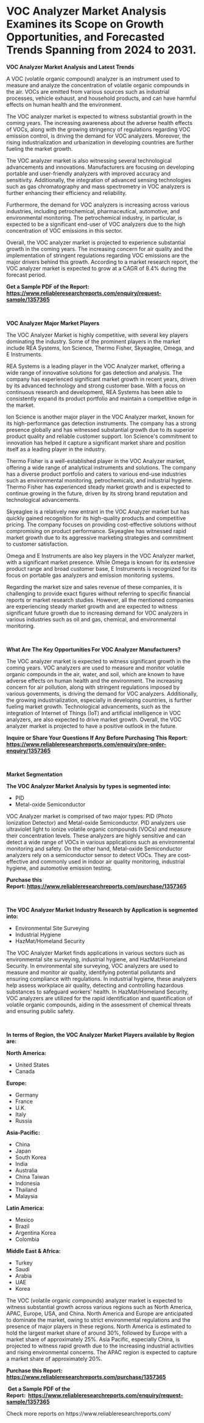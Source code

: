 <p><h1>VOC Analyzer Market Analysis Examines its Scope on Growth Opportunities, and Forecasted Trends Spanning from 2024 to 2031.</h1></p><p><strong>VOC Analyzer Market Analysis and Latest Trends</strong></p>
<p><p>A VOC (volatile organic compound) analyzer is an instrument used to measure and analyze the concentration of volatile organic compounds in the air. VOCs are emitted from various sources such as industrial processes, vehicle exhaust, and household products, and can have harmful effects on human health and the environment.</p><p>The VOC analyzer market is expected to witness substantial growth in the coming years. The increasing awareness about the adverse health effects of VOCs, along with the growing stringency of regulations regarding VOC emission control, is driving the demand for VOC analyzers. Moreover, the rising industrialization and urbanization in developing countries are further fueling the market growth.</p><p>The VOC analyzer market is also witnessing several technological advancements and innovations. Manufacturers are focusing on developing portable and user-friendly analyzers with improved accuracy and sensitivity. Additionally, the integration of advanced sensing technologies such as gas chromatography and mass spectrometry in VOC analyzers is further enhancing their efficiency and reliability.</p><p>Furthermore, the demand for VOC analyzers is increasing across various industries, including petrochemical, pharmaceutical, automotive, and environmental monitoring. The petrochemical industry, in particular, is expected to be a significant end-user of VOC analyzers due to the high concentration of VOC emissions in this sector.</p><p>Overall, the VOC analyzer market is projected to experience substantial growth in the coming years. The increasing concern for air quality and the implementation of stringent regulations regarding VOC emissions are the major drivers behind this growth. According to a market research report, the VOC analyzer market is expected to grow at a CAGR of 8.4% during the forecast period.</p></p>
<p><strong>Get a Sample PDF of the Report:&nbsp; <a href="https://www.reliableresearchreports.com/enquiry/request-sample/1357365">https://www.reliableresearchreports.com/enquiry/request-sample/1357365</a></strong></p>
<p>&nbsp;</p>
<p><strong>VOC Analyzer Major Market Players</strong></p>
<p><p>The VOC Analyzer Market is highly competitive, with several key players dominating the industry. Some of the prominent players in the market include REA Systems, Ion Science, Thermo Fisher, Skyeaglee, Omega, and E Instruments.</p><p>REA Systems is a leading player in the VOC Analyzer market, offering a wide range of innovative solutions for gas detection and analysis. The company has experienced significant market growth in recent years, driven by its advanced technology and strong customer base. With a focus on continuous research and development, REA Systems has been able to consistently expand its product portfolio and maintain a competitive edge in the market.</p><p>Ion Science is another major player in the VOC Analyzer market, known for its high-performance gas detection instruments. The company has a strong presence globally and has witnessed substantial growth due to its superior product quality and reliable customer support. Ion Science's commitment to innovation has helped it capture a significant market share and position itself as a leading player in the industry.</p><p>Thermo Fisher is a well-established player in the VOC Analyzer market, offering a wide range of analytical instruments and solutions. The company has a diverse product portfolio and caters to various end-use industries such as environmental monitoring, petrochemicals, and industrial hygiene. Thermo Fisher has experienced steady market growth and is expected to continue growing in the future, driven by its strong brand reputation and technological advancements.</p><p>Skyeaglee is a relatively new entrant in the VOC Analyzer market but has quickly gained recognition for its high-quality products and competitive pricing. The company focuses on providing cost-effective solutions without compromising on product performance. Skyeaglee has witnessed rapid market growth due to its aggressive marketing strategies and commitment to customer satisfaction.</p><p>Omega and E Instruments are also key players in the VOC Analyzer market, with a significant market presence. While Omega is known for its extensive product range and broad customer base, E Instruments is recognized for its focus on portable gas analyzers and emission monitoring systems.</p><p>Regarding the market size and sales revenue of these companies, it is challenging to provide exact figures without referring to specific financial reports or market research studies. However, all the mentioned companies are experiencing steady market growth and are expected to witness significant future growth due to increasing demand for VOC analyzers in various industries such as oil and gas, chemical, and environmental monitoring.</p></p>
<p>&nbsp;</p>
<p><strong>What Are The Key Opportunities For VOC Analyzer Manufacturers?</strong></p>
<p><p>The VOC analyzer market is expected to witness significant growth in the coming years. VOC analyzers are used to measure and monitor volatile organic compounds in the air, water, and soil, which are known to have adverse effects on human health and the environment. The increasing concern for air pollution, along with stringent regulations imposed by various governments, is driving the demand for VOC analyzers. Additionally, the growing industrialization, especially in developing countries, is further fueling market growth. Technological advancements, such as the integration of Internet of Things (IoT) and artificial intelligence in VOC analyzers, are also expected to drive market growth. Overall, the VOC analyzer market is projected to have a positive outlook in the future.</p></p>
<p><strong>Inquire or Share Your Questions If Any Before Purchasing This Report: <a href="https://www.reliableresearchreports.com/enquiry/pre-order-enquiry/1357365">https://www.reliableresearchreports.com/enquiry/pre-order-enquiry/1357365</a></strong></p>
<p>&nbsp;</p>
<p><strong>Market Segmentation</strong></p>
<p><strong>The VOC Analyzer Market Analysis by types is segmented into:</strong></p>
<p><ul><li>PID</li><li>Metal-oxide Semiconductor</li></ul></p>
<p><p>VOC Analyzer market is comprised of two major types: PID (Photo Ionization Detector) and Metal-oxide Semiconductor. PID analyzers use ultraviolet light to ionize volatile organic compounds (VOCs) and measure their concentration levels. These analyzers are highly sensitive and can detect a wide range of VOCs in various applications such as environmental monitoring and safety. On the other hand, Metal-oxide Semiconductor analyzers rely on a semiconductor sensor to detect VOCs. They are cost-effective and commonly used in indoor air quality monitoring, industrial hygiene, and automotive emission testing.</p></p>
<p><strong>Purchase this Report:&nbsp;<a href="https://www.reliableresearchreports.com/purchase/1357365">https://www.reliableresearchreports.com/purchase/1357365</a></strong></p>
<p>&nbsp;</p>
<p><strong>The VOC Analyzer Market Industry Research by Application is segmented into:</strong></p>
<p><ul><li>Environmental Site Surveying</li><li>Industrial Hygiene</li><li>HazMat/Homeland Security</li></ul></p>
<p><p>The VOC Analyzer Market finds applications in various sectors such as environmental site surveying, industrial hygiene, and HazMat/Homeland Security. In environmental site surveying, VOC analyzers are used to measure and monitor air quality, identifying potential pollutants and ensuring compliance with regulations. In industrial hygiene, these analyzers help assess workplace air quality, detecting and controlling hazardous substances to safeguard workers' health. In HazMat/Homeland Security, VOC analyzers are utilized for the rapid identification and quantification of volatile organic compounds, aiding in the assessment of chemical threats and ensuring public safety.</p></p>
<p>&nbsp;</p>
<p><strong>In terms of Region, the VOC Analyzer Market Players available by Region are:</strong></p>
<p>
    <p> <strong> North America: </strong>
        <ul>
            <li>United States</li>
            <li>Canada</li>
        </ul>
        </p> 
    <p> <strong> Europe: </strong>
        <ul>
            <li>Germany</li>
            <li>France</li>
            <li>U.K.</li>
            <li>Italy</li>
            <li>Russia</li>
        </ul>
        </p> 
    <p> <strong> Asia-Pacific: </strong>
        <ul>
            <li>China</li>
            <li>Japan</li>
            <li>South Korea</li>
            <li>India</li>
            <li>Australia</li>
            <li>China Taiwan</li>
            <li>Indonesia</li>
            <li>Thailand</li>
            <li>Malaysia</li>
        </ul>
        </p> 
    <p> <strong> Latin America: </strong>
        <ul>
            <li>Mexico</li>
            <li>Brazil</li>
            <li>Argentina Korea</li>
            <li>Colombia</li>
        </ul>
        </p> 
    <p> <strong> Middle East & Africa: </strong>
        <ul>
            <li>Turkey</li>
            <li>Saudi</li>
            <li>Arabia</li>
            <li>UAE</li>
            <li>Korea</li>
        </ul>
    </p>
    </p>
<p><p>The VOC (volatile organic compounds) analyzer market is expected to witness substantial growth across various regions such as North America, APAC, Europe, USA, and China. North America and Europe are anticipated to dominate the market, owing to strict environmental regulations and the presence of major players in these regions. North America is estimated to hold the largest market share of around 30%, followed by Europe with a market share of approximately 25%. Asia Pacific, especially China, is projected to witness rapid growth due to the increasing industrial activities and rising environmental concerns. The APAC region is expected to capture a market share of approximately 20%.</p></p>
<p><strong>Purchase this Report: <a href="https://www.reliableresearchreports.com/purchase/1357365">https://www.reliableresearchreports.com/purchase/1357365</a></strong></p>
<p>&nbsp;<strong>Get a Sample PDF of the Report:&nbsp;&nbsp;<a href="https://www.reliableresearchreports.com/enquiry/request-sample/1357365">https://www.reliableresearchreports.com/enquiry/request-sample/1357365</a></strong></p>
<p><strong></strong></p>
<p>Check more reports on https://www.reliableresearchreports.com/</p>